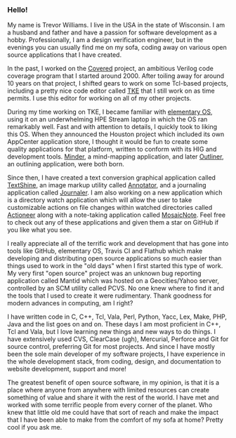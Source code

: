 ### Hello!

My name is Trevor Williams. I live in the USA in the state of Wisconsin.  I am a husband and father and have a passion for software development as a hobby.  Professionally, I am a design verification engineer, but in the evenings you can usually find me on my sofa, coding away on various open source applications that I have created.

In the past, I worked on the [Covered](https://github.com/chiphackers/covered) project, an ambitious Verilog code coverage program that I started around 2000.  After toiling away for around 10 years on that project, I shifted gears to work on some Tcl-based projects, including a pretty nice code editor called [TKE](https://github.com/phase1geo/tke) that I still work on as time permits.  I use this editor for working on all of my other projects.

During my time working on TKE, I became familiar with [elementary OS](https://elementary.io), using it on an underwhelming HPE Stream laptop in which the OS ran remarkably well.  Fast and with attention to details, I quickly took to liking this OS.  When they announced the Houston project which included its own AppCenter application store, I thought it would be fun to create some quality applications for that platform, written to conform with its HIG and development tools.  [Minder](https://github.com/phase1geo/Minder), a mind-mapping application, and later [Outliner](https://github.com/phase1geo/Outliner), an outlining application, were both born.

Since then, I have created a text conversion graphical application called [TextShine](https://github.com/phase1geo/TextShine), an image markup utility called [Annotator](https://github.com/phase1geo/Annotator), and a journaling application called [Journaler](https://github.com/phase1geo/Journaler).  I am also working on a new application which is a directory watch application which will allow the user to take customizable actions on file changes within watched directories called [Actioneer](https://github.com/phase1geo/Actioneer) along with a note-taking application called [MosaicNote](https://github.com/phase1geo/MosaicNote).  Feel free to check out any of these applications and given them a star on GitHub if you like what you see.

I really appreciate all of the terrific work and development that has gone into tools like GitHub, elementary OS, Travis CI and Flathub which make developing and distributing open source applications so much easier than things used to work in the "old days" when I first started this type of work.  My very first "open source" project was an unknown bug reporting application called Mantid which was hosted on a Geocities/Yahoo server, controlled by an SCM utility called PCVS.  No one knew where to find it and the tools that I used to create it were rudimentary.  Thank goodness for modern advances in computing, am I right?

I have written code in C, C++, Tcl, Vala, Perl, Python, Yacc, Lex, Make, PHP, Java and the list goes on and on.  These days I am most proficient in C++, Tcl and Vala, but I love learning new things and new ways to do things.  I have extensively used CVS, ClearCase (ugh), Mercurial, Perforce and Git for source control, preferring Git for most projects.  And since I have mostly been the sole main developer of my software projects, I have experience in the whole development stack, from coding, design, and documentation to website development, support and more!

The greatest benefit of open source software, in my opinion, is that it is a place where anyone from anywhere with limited resources can create something of value and share it with the rest of the world.  I have met and worked with some terrific people from every corner of the planet.  Who knew that little old me could have that sort of reach and make the impact that I have been able to make from the comfort of my sofa at home?  Pretty cool if you ask me.
